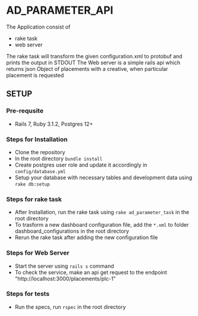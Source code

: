 # AD_PARAMETER_API
The Application consist of
- rake task
- web server

The rake task will transform the given configuration.xml to protobuf and prints the output in STDOUT
The Web server is a simple rails api which returns json Object of placements with a creative, when particular placement is requested

## SETUP

### Pre-requsite
- Rails 7, Ruby 3.1.2, Postgres 12+

### Steps for Installation
- Clone the repository
- In the root directory ```bundle install```
- Create postgres user role and update it accordingly in ```config/database.yml```
- Setup your database with necessary tables and development data using ```rake db:setup```

### Steps for rake task
- After Installation, run the rake task using ```rake ad_parameter_task``` in the root directory
- To trasform a new dashboard configuration file, add the ```*.xml``` to folder dashboard_configurations in the root directory
- Rerun the rake task after adding the new configuration file

### Steps for Web Server
- Start the server using ```rails s``` command
- To check the service, make an api get request to the endpoint "http://localhost:3000/placements/plc-1"

### Steps for tests
- Run the specs, run ```rspec``` in the root directory
